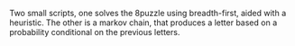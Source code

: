 Two small scripts, one solves the 8puzzle using breadth-first, aided with a heuristic.
The other is a markov chain, that produces a letter based on a probability conditional on the previous letters.
